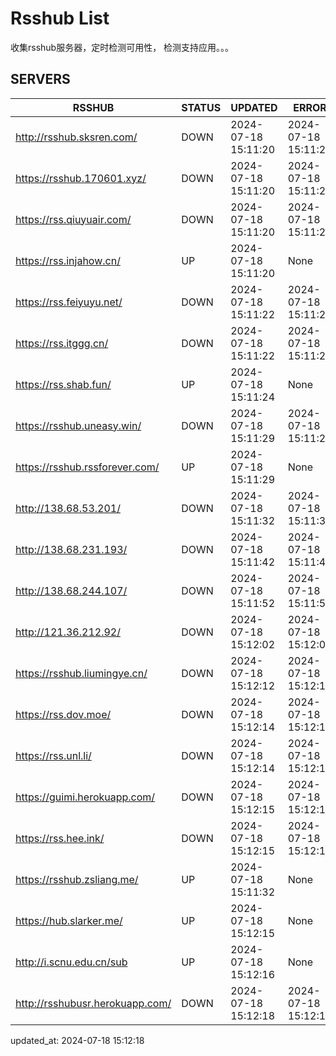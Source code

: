 # Rsshub List

收集rsshub服务器，定时检测可用性， 检测支持应用。。。


## SERVERS

|  RSSHUB   | STATUS  | UPDATED  | ERROR  | TWITTER |  
|  ----  | ----  | ----  | ----  | ---- |  
| http://rsshub.sksren.com/ | DOWN | 2024-07-18 15:11:20 | 2024-07-18 15:11:20 |  
| https://rsshub.170601.xyz/ | DOWN | 2024-07-18 15:11:20 | 2024-07-18 15:11:20 |  
| https://rss.qiuyuair.com/ | DOWN | 2024-07-18 15:11:20 | 2024-07-18 15:11:20 |  
| https://rss.injahow.cn/ | UP | 2024-07-18 15:11:20 | None ||  
| https://rss.feiyuyu.net/ | DOWN | 2024-07-18 15:11:22 | 2024-07-18 15:11:22 |  
| https://rss.itggg.cn/ | DOWN | 2024-07-18 15:11:22 | 2024-07-18 15:11:22 |  
| https://rss.shab.fun/ | UP | 2024-07-18 15:11:24 | None ||  
| https://rsshub.uneasy.win/ | DOWN | 2024-07-18 15:11:29 | 2024-07-18 15:11:29 |  
| https://rsshub.rssforever.com/ | UP | 2024-07-18 15:11:29 | None ||  
| http://138.68.53.201/ | DOWN | 2024-07-18 15:11:32 | 2024-07-18 15:11:32 |  
| http://138.68.231.193/ | DOWN | 2024-07-18 15:11:42 | 2024-07-18 15:11:42 |  
| http://138.68.244.107/ | DOWN | 2024-07-18 15:11:52 | 2024-07-18 15:11:52 |  
| http://121.36.212.92/ | DOWN | 2024-07-18 15:12:02 | 2024-07-18 15:12:02 |  
| https://rsshub.liumingye.cn/ | DOWN | 2024-07-18 15:12:12 | 2024-07-18 15:12:12 |  
| https://rss.dov.moe/ | DOWN | 2024-07-18 15:12:14 | 2024-07-18 15:12:14 |  
| https://rss.unl.li/ | DOWN | 2024-07-18 15:12:14 | 2024-07-18 15:12:14 |  
| https://guimi.herokuapp.com/ | DOWN | 2024-07-18 15:12:15 | 2024-07-18 15:12:15 |  
| https://rss.hee.ink/ | DOWN | 2024-07-18 15:12:15 | 2024-07-18 15:12:15 |  
| https://rsshub.zsliang.me/ | UP | 2024-07-18 15:11:32 | None |OK|  
| https://hub.slarker.me/ | UP | 2024-07-18 15:12:15 | None ||  
| http://i.scnu.edu.cn/sub | UP | 2024-07-18 15:12:16 | None ||  
| http://rsshubusr.herokuapp.com/ | DOWN | 2024-07-18 15:12:18 | 2024-07-18 15:12:18 |  
  

updated_at: 2024-07-18 15:12:18  
